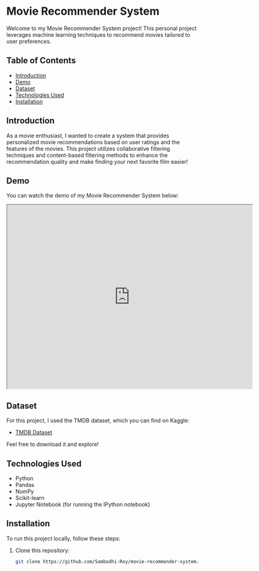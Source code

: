 # Movie Recommender System

Welcome to my Movie Recommender System project! This personal project leverages machine learning techniques to recommend movies tailored to user preferences.

## Table of Contents

- [Introduction](#introduction)
- [Demo](#demo)
- [Dataset](#dataset)
- [Technologies Used](#technologies-used)
- [Installation](#installation)

## Introduction

As a movie enthusiast, I wanted to create a system that provides personalized movie recommendations based on user ratings and the features of the movies. This project utilizes collaborative filtering techniques and content-based filtering methods to enhance the recommendation quality and make finding your next favorite film easier!

## Demo

You can watch the demo of my Movie Recommender System below:

<iframe src="https://drive.google.com/file/d/1H7jI3e23rteQ0KZmtIqNAwlBiGFKiUDQ/preview" width="640" height="480" allow="autoplay"></iframe>

## Dataset

For this project, I used the TMDB dataset, which you can find on Kaggle:

- [TMDB Dataset](https://www.kaggle.com/datasets/tmdb/tmdb-movie-metadata)

Feel free to download it and explore!

## Technologies Used

- Python
- Pandas
- NumPy
- Scikit-learn
- Jupyter Notebook (for running the IPython notebook)

## Installation

To run this project locally, follow these steps:

1. Clone this repository:

   ```bash
   git clone https://github.com/Sambodhi-Roy/movie-recommender-system.git
